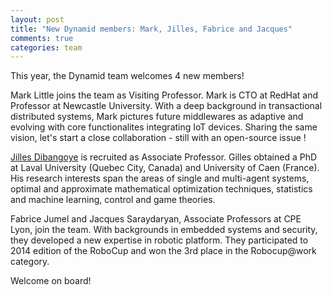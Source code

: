 ```yaml
---
layout: post
title: "New Dynamid members: Mark, Jilles, Fabrice and Jacques"
comments: true
categories: team 
---
```


This year, the Dynamid team welcomes 4 new members!

Mark Little joins the team as Visiting Professor. Mark is CTO at RedHat and Professor at Newcastle University. With a deep background in transactional distributed systems, Mark pictures future middlewares as adaptive and evolving with core functionalites integrating IoT devices. Sharing the same vision, let's start a close collaboration - still with an open-source issue !

[Jilles Dibangoye](http://jilles.dibangoye.net) is recruited as Associate Professor. Gilles obtained a PhD at Laval University (Quebec City, Canada) and University of Caen (France). His research interests span the areas of single and multi-agent systems, optimal and approximate mathematical optimization techniques, statistics and machine learning, control and game theories.

Fabrice Jumel and Jacques Saraydaryan, Associate Professors at CPE Lyon, join the team. With backgrounds in embedded systems and security, they developed a new expertise in robotic platform. They participated to 2014 edition of the RoboCup and won the 3rd place in the Robocup@work category.

Welcome on board!

